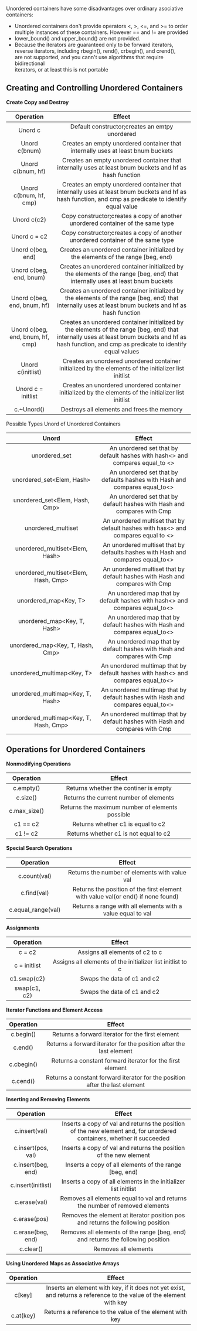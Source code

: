 Unordered containers have some disadvantages over ordinary asociative containers:

* Unordered containers don't provide operators <, >, <=, and >= to order  
multiple instances of these containers. However == and != are provided
* lower_bound() and upper_bound() are not provided.
* Because the iterators are guaranteed only to be forward iterators,   
reverse iterators, including rbegin(), rend(), crbegin(), and crend(),  
are not supported, and you cann't use algorithms that require bidirectional   
iterators, or at least this is not portable

## Creating and Controlling Unordered Containers

**Create Copy and Destroy**

| Operation | Effect|
| :------:  | :----:|
| Unord c   | Default constructor;creates an emtpy unordered |
| Unord c(bnum) | Creates an empty unordered container that internally uses at least bnum buckets |
| Unord c(bnum, hf) | Creates an empty unordered container that internally uses at least bnum buckets and hf as hash function|
| Unord c(bnum, hf, cmp) | Creates an empty unordered container that internally uses at least bnum buckets and hf as hash function, and cmp as predicate to identify equal value|
| Unord c(c2)   | Copy constructor;creates a copy of another unordered container of the same type |
| Unord c = c2  | Copy constructor;creates a copy of another unordered container of the same type |
| Unord c(beg, end) | Creates an unordered container initialized by the elements of the range [beg, end) |
| Unord c(beg, end, bnum) | Creates an unordered container initialized by the elements of the range [beg, end) that internally uses at least bnum buckets |
| Unord c(beg, end, bnum, hf) | Creates an unordered container initialized by the elements of the range [beg, end) that internally uses at least bnum buckets and hf as hash function|
| Unord c(beg, end, bnum, hf, cmp) | Creates an unordered container initialized by the elements of the range [beg, end) that internally uses at least bnum buckets and hf as hash function, and cmp as predicate to identify equal values|
| Unord c(initlist) | Creates an unordered unordered container initialized by the elements of the initializer list initlist |
| Unord c = initlist | Creates an unordered unordered container initialized by the elements of the initializer list initlist |
| c.~Unord() | Destroys all elements and frees the memory |

Possible Types Unord of Unordered Containers

| Unord | Effect |
| :------:  | :----:|
| unordered_set<Elem> | An unordered set that by default hashes with hash<> and compares equal_to <> |
| unordered_set<Elem, Hash> | An unordered set that by defaults hashes with Hash and compares equal_to<> |
| unordered_set<Elem, Hash, Cmp> | An unordered set that by default hashes with Hash and compares with Cmp |
| unordered_multiset<Elem> | An unordered multiset that by default hashes with has<> and compares equal to <> |
| unordered_multiset<Elem, Hash> | An unordered multiset that by defaults hashes with Hash and compares equal_to<> |
| unordered_multiset<Elem, Hash, Cmp> | An unordered multiset that by default hashes with Hash and compares with Cmp |
| unordered_map<Key, T> | An unordered map that by default hashes with hash<> and compares equal_to<> |
| unordered_map<Key, T, Hash> | An unordered map that by default hashes with Hash and compares equal_to<> |
| unordered_map<Key, T, Hash, Cmp> | An unordered map that by default hashes with Hash and compares with Cmp |
| unordered_multimap<Key, T> | An unordered multimap that by default hashes with hash<> and compares equal_to<> |
| unordered_multimap<Key, T, Hash> | An unordered multimap that by default hashes with Hash and compares equal_to<> |
| unordered_multimap<Key, T, Hash, Cmp> | An unordered multimap that by default hashes with Hash and compares with Cmp |

## Operations for Unordered Containers

**Nonmodifying Operations**

| Operation | Effect|
| :------:  | :----:|
| c.empty() | Returns whether the continer is empty |
| c.size() | Returns the current number of elements |
| c.max_size() | Returns the maximum number of elements possible |
| c1 == c2 | Returns whether c1 is equal to c2 |
| c1 != c2 | Returns whether c1 is not equal to c2 |

**Special Search Operations** 

| Operation | Effect|
| :------:  | :----:|
| c.count(val) | Returns the number of elements with value val |
| c.find(val) | Returns the position of the first element with value val(or end() if none found) |
| c.equal_range(val) | Returns a range with all elements with a value equal to val |

**Assignments**

| Operation | Effect|
| :------:  | :----:|
| c = c2 | Assigns all elements of c2 to c |
| c = initlist | Assigns all elements of the initializer list initlist to c |
| c1.swap(c2)  | Swaps the data of c1 and c2 |
| swap(c1, c2) | Swaps the data of c1 and c2 |

**Iterator Functions and Element Access**

| Operation | Effect|
| :------:  | :----:|
| c.begin() | Returns a forward iterator for the first element | 
| c.end()   | Returns a forward iterator for the position after the last element |
| c.cbegin()| Returns a constant forward iterator for the first element |
| c.cend()  | Returns a constant forward iterator for the position after the last element |

**Inserting and Removing Elements**

| Operation | Effect|
| :------:  | :----:|
| c.insert(val) | Inserts a copy of val and returns the position of the new element and, for unordered containers, whether it succeeded |
| c.insert(pos, val) | Inserts a copy of val and returns the position of the new element |
| c.insert(beg, end) | Inserts a copy of all elements of the range [beg, end) |
| c.insert(initlist) | Inserts a copy of all elements in the initializer list initlist |
| c.erase(val) | Removes all elements equal to val and returns the number of removed elements |
| c.erase(pos) | Removes the element at iterator position pos and returns the following position |
| c.erase(beg, end) | Removes all elements of the range [beg, end) and returns the following position |
| c.clear() | Removes all elements |

**Using Unordered Maps as Associative Arrays**

| Operation | Effect |
| :-------: | :----: |
| c[key]    | Inserts an element with key, if it does not yet exist, and returns a reference to the value of the element with key |
| c.at(key) | Returns a reference to the value of the element with key |

